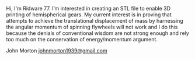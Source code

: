 Hi, I'm Ridware 77.
I’m interested in creating an STL file to enable 3D printing of hemispherical gears.
My current interest is in proving that attempts to achieve the translational displacement of mass by harnessing the angular momentum of spinning flywheels will not work and I do this because the denials of conventional wisdom are not strong enough and rely too much on the conservation of energy/momentum argument.

John Morton johnmorton1939@gmail.com

